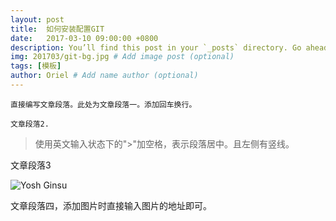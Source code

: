 ```yaml
---
layout: post
title:  如何安装配置GIT
date:   2017-03-10 09:00:00 +0800
description: You’ll find this post in your `_posts` directory. Go ahead and edit it and re-build the site to see your changes. # Add post description (optional)
img: 201703/git-bg.jpg # Add image post (optional)
tags: [模板]
author: Oriel # Add name author (optional)
---
```

	直接编写文章段落。此处为文章段落一。添加回车换行。

	文章段落2.

> 使用英文输入状态下的">"加空格，表示段落居中。且左侧有竖线。

文章段落3

![Yosh Ginsu]({{site.baseurl}}/assets/img/yosh-ginsu.jpg)

文章段落四，添加图片时直接输入图片的地址即可。
